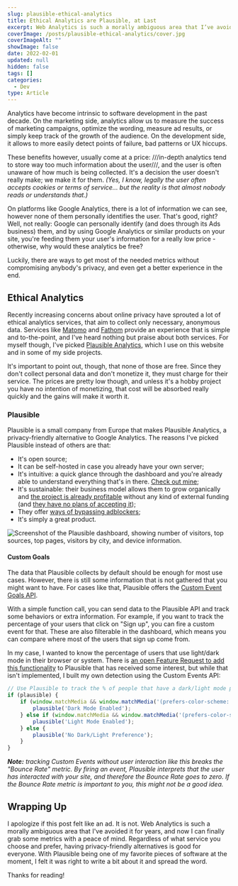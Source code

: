 ```yaml
---
slug: plausible-ethical-analytics
title: Ethical Analytics are Plausible, at Last
excerpt: Web Analytics is such a morally ambiguous area that I’ve avoided it for years, but now I can finally do it with peace of mind.
coverImage: /posts/plausible-ethical-analytics/cover.jpg
coverImageAlt: ""
showImage: false
date: 2022-02-01
updated: null
hidden: false
tags: []
categories:
  - Dev
type: Article
---
```


Analytics have become intrinsic to software development in the past decade. On the marketing side, analytics allow us to measure the success of marketing campaigns, optimize the wording, measure ad results, or simply keep track of the growth of the audience. On the development side, it allows to more easily detect points of failure, bad patterns or UX hiccups.

These benefits however, usually come at a price: ///in-depth analytics tend to store way too much information about the user///, and the user is often unaware of how much is being collected. It's a decision the user doesn't really make; we make it for them. _(Yes, I know, legally the user often accepts cookies or terms of service... but the reality is that almost nobody reads or understands that.)_

On platforms like Google Analytics, there is a lot of information we can see, however none of them personally identifies the user. That's good, right? Well, not really: Google can personally identify (and does through its Ads business) them, and by using Google Analytics or similar products on your site, you're feeding them your user's information for a really low price - otherwise, why would these analytics be free?

Luckily, there are ways to get most of the needed metrics without compromising anybody's privacy, and even get a better experience in the end.

## Ethical Analytics

Recently increasing concerns about online privacy have sprouted a lot of ethical analytics services, that aim to collect only necessary, anonymous data. Services like [Matomo](https://matomo.org/) and [Fathom](https://usefathom.com/) provide an experience that is simple and to-the-point, and I've heard nothing but praise about both services. For myself though, I've picked [Plausible Analytics](https://plausible.io/), which I use on this website and in some of my side projects.

It's important to point out, though, that none of those are free. Since they don't collect personal data and don't monetize it, they must charge for their service. The prices are pretty low though, and unless it's a hobby project you have no intention of monetizing, that cost will be absorbed really quickly and the gains will make it worth it.

### Plausible

Plausible is a small company from Europe that makes Plausible Analytics, a privacy-friendly alternative to Google Analytics. The reasons I've picked Plausible instead of others are that:

- It's open source;
- It can be self-hosted in case you already have your own server;
- It's intuitive: a quick glance through the dashboard and you're already able to understand everything that's in there. [Check out mine](https://plausible.io/fantinel.dev);
- It's sustainable: their business model allows them to grow organically and [the project is already profitable](https://plausible.io/blog/bootstrapping-saas) without any kind of external funding (and [they have no plans of accepting it](https://twitter.com/PlausibleHQ/status/1282678251148763137));
- They offer [ways of bypassing adblockers](https://plausible.io/docs/proxy/introduction);
- It's simply a great product.

![Screenshot of the Plausible dashboard, showing number of visitors, top sources, top pages, visitors by city, and device information.](/posts/plausible-ethical-analytics/dashboard.png 'Clicking on some data blocks allow you to filter data - so you can still understand how your users behave differently depending on a number of factors.')

#### Custom Goals

The data that Plausible collects by default should be enough for most use cases. However, there is still some information that is not gathered that you might want to have. For cases like that, Plausible offers the [Custom Event Goals API](https://plausible.io/docs/custom-event-goals).

With a simple function call, you can send data to the Plausible API and track some behaviors or extra information. For example, if you want to track the percentage of your users that click on "Sign up", you can fire a custom event for that. These are also filterable in the dashboard, which means you can compare where most of the users that sign up come from.

In my case, I wanted to know the percentage of users that use light/dark mode in their browser or system. There is [an open Feature Request to add this functionality](https://github.com/plausible/analytics/discussions/622) to Plausible that has received some interest, but while that isn't implemented, I built my own detection using the Custom Events API:

```javascript
// Use Plausible to track the % of people that have a dark/light mode preference
if (plausible) {
	if (window.matchMedia && window.matchMedia('(prefers-color-scheme: dark)').matches) {
		plausible('Dark Mode Enabled');
	} else if (window.matchMedia && window.matchMedia('(prefers-color-scheme: light)').matches) {
		plausible('Light Mode Enabled');
	} else {
		plausible('No Dark/Light Preference');
	}
}
```

_**Note:** tracking Custom Events without user interaction like this breaks the "Bounce Rate" metric. By firing an event, Plausible interprets that the user has interacted with your site, and therefore the Bounce Rate goes to zero. If the Bounce Rate metric is important to you, this might not be a good idea._

## Wrapping Up

I apologize if this post felt like an ad. It is not. Web Analytics is such a morally ambiguous area that I've avoided it for years, and now I can finally grab some metrics with a peace of mind. Regardless of what service you choose and prefer, having privacy-friendly alternatives is good for everyone. With Plausible being one of my favorite pieces of software at the moment, I felt it was right to write a bit about it and spread the word.

Thanks for reading!
